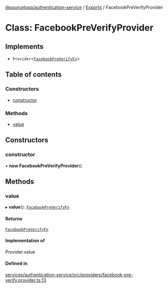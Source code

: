 [@sourceloop/authentication-service](../README.md) / [Exports](../modules.md) / FacebookPreVerifyProvider

# Class: FacebookPreVerifyProvider

## Implements

- `Provider`<[`FacebookPreVerifyFn`](../interfaces/FacebookPreVerifyFn.md)\>

## Table of contents

### Constructors

- [constructor](FacebookPreVerifyProvider.md#constructor)

### Methods

- [value](FacebookPreVerifyProvider.md#value)

## Constructors

### constructor

• **new FacebookPreVerifyProvider**()

## Methods

### value

▸ **value**(): [`FacebookPreVerifyFn`](../interfaces/FacebookPreVerifyFn.md)

#### Returns

[`FacebookPreVerifyFn`](../interfaces/FacebookPreVerifyFn.md)

#### Implementation of

Provider.value

#### Defined in

[services/authentication-service/src/providers/facebook-pre-verify.provider.ts:13](https://github.com/codeweb05/repo1/blob/ea19add/services/authentication-service/src/providers/facebook-pre-verify.provider.ts#L13)
